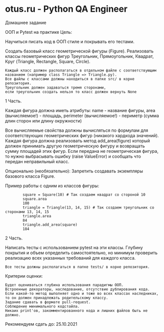 # otus.ru - Python QA Engineer

Домашнее задание

ООП и Pytest на практике
Цель:

Научиться писать код в ООП стиле и покрывать его тестами.

Создать базовый класс геометрической фигуры (Figure). 
Реализовать классы геометрических фигур 
Треугольник, Прямоугольник, Квадрат, Круг (Triangle, Rectangle, Square, Circle).

    Каждый класс должен располагаться в отдельном файле с соответствующим 
    названием (например class Triangle => Triangle.py).
    Все файлы с классами должны находиться в папке src/ в корне репозитория.
    Треугольник должен задаваться тремя сторонами, 
    если треугольник создать нельзя то класс должен вернуть None

1 Часть.

Каждая фигура должна иметь атрибуты:
name - название фигуры,
area (вычисляемое!) - площадь, 
perimeter (вычисляемое!) - периметр (сумма длин сторон или длину окружности)

Все вычисляемые свойства должны вычисляться по формулам для 
соответствующих геометрических фигур (никакого хардкода значений).
Каждая фигура должна реализовать метод add_area(figure) который 
должен принимать другую геометрическую фигуру и возвращать сумму 
площадей этих фигур. 
Если передана не геометрическая фигура, то нужно выбрасывать 
ошибку (raise ValueError) и сообщать что передан неправильный класс.

Опционально (необязательно): 
Запретить создавать экземпляры базового класса Figure.

Пример работы с одним из классов фигуры:

            square = Square(10) # Так создаем квадрат со стороной 10
            square.area
            100
            triangle = Triangle(13, 14, 15) # Так создаем треугольник со сторонами 13, 14, 15
            triangle.area
            84
            triangle.add_area(square)
            184

2 Часть.

Написать тесты с использованием pytest на эти классы. 
Глубину покрытия и объем определить самостоятельно, 
но минимум проверить реализацию всех указанных требований для каждого класса.

    Все тесты должны располагаться в папке tests/ в корне репозитория.

Критерии оценки:

    Будет оцениваться глубина использования парадигмы ООП.
    Встроенные декораторы, наследование, отсутствие дублирования кода.
    Если какой-то метод выполняет одно и тоже во всех классах наследниках, то он должен принадлежать родительскому классу.
    Задание сдавать в формате pull-request.
    Соблюдение минимального кодстайла.
    Никаих print'ов, закомментированного кода и лишних файлов быть не должно.

Рекомендуем сдать до: 25.10.2021